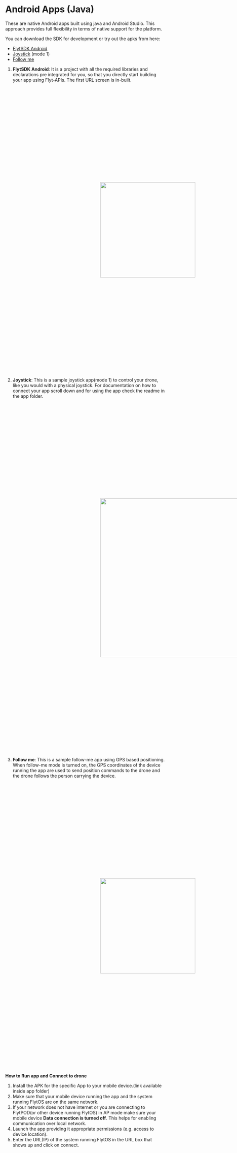 # Android Apps (Java)

These are native Android apps built using java and Android Studio. This approach provides full flexibility in terms of native support for the platform. 

You can download the SDK for development or try out the apks from here:
* [FlytSDK Android](https://downloads.flytbase.com/flytos/downloads/sdk/Flyt-Android-SDK.zip)
* [Joystick](https://downloads.flytbase.com/flytos/downloads/apk/Flyt-Joystick-mode-1.apk) (mode 1)
* [Follow me](https://downloads.flytbase.com/flytos/downloads/apk/Flyt-Follow-me.apk)


1. **FlytSDK Android**: It is a project with all the required libraries and declarations pre integrated for you, so that you directly start building your app using Flyt-APIs. The first URL screen is in-built.
<img  style='margin:300px;' src="https://cloud.githubusercontent.com/assets/6880872/24395018/be069160-13bb-11e7-972b-87a18146902d.png" width="300" >

2. **Joystick**: This is a sample joystick app(mode 1) to control your drone, like you would with a physical joystick. For documentation on how to connect your app scroll down and for using the app check the readme in the app folder.
<img  style='margin:300px;' src="https://cloud.githubusercontent.com/assets/6880872/24395143/431aab0c-13bc-11e7-8e56-0832494a2e02.png" width="500" >

3. **Follow me**: This is a sample follow-me app using GPS based positioning. When follow-me mode is turned on, the GPS coordinates of the device running the app are used to send position commands to the drone and the drone follows the person carrying the device. 
<img  style='margin:300px;' src="https://cloud.githubusercontent.com/assets/6880872/24395170/5cbc3472-13bc-11e7-80ac-27bd6cd7be61.png" width="300" >

**How to Run app and Connect to drone**

1. Install the APK for the specific App to your mobile device.(link available inside app folder)
2. Make sure that your mobile device running the app and the system running FlytOS are on the same network.
3. If your network does not have internet or you are connecting to FlytPOD(or other device running FlytOS) in AP mode make sure your mobile device **Data connection is turned off**. This helps for enabling communication over local network.
3. Launch the app providing it appropriate permissions (e.g. access to device location).
4. Enter the URL(IP) of the system running FlytOS in the URL box that shows up and click on connect.

<img  style='margin:300px;' src="https://cloud.githubusercontent.com/assets/6880872/24395190/6bce5a62-13bc-11e7-8d3c-e55ca3e249b7.png" width="500" >

5. The page redirects to your App.
<img  style='margin:300px;' src="https://cloud.githubusercontent.com/assets/6880872/24395143/431aab0c-13bc-11e7-8e56-0832494a2e02.png" width="500" >
